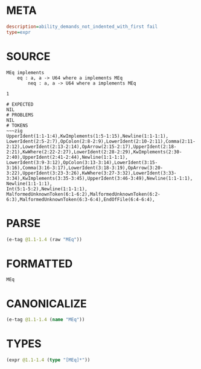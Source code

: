 # META
~~~ini
description=ability_demands_not_indented_with_first fail
type=expr
~~~
# SOURCE
~~~roc
MEq implements
    eq : a, a -> U64 where a implements MEq
        neq : a, a -> U64 where a implements MEq

1
~~~
~~~
# EXPECTED
NIL
# PROBLEMS
NIL
# TOKENS
~~~zig
UpperIdent(1:1-1:4),KwImplements(1:5-1:15),Newline(1:1-1:1),
LowerIdent(2:5-2:7),OpColon(2:8-2:9),LowerIdent(2:10-2:11),Comma(2:11-2:12),LowerIdent(2:13-2:14),OpArrow(2:15-2:17),UpperIdent(2:18-2:21),KwWhere(2:22-2:27),LowerIdent(2:28-2:29),KwImplements(2:30-2:40),UpperIdent(2:41-2:44),Newline(1:1-1:1),
LowerIdent(3:9-3:12),OpColon(3:13-3:14),LowerIdent(3:15-3:16),Comma(3:16-3:17),LowerIdent(3:18-3:19),OpArrow(3:20-3:22),UpperIdent(3:23-3:26),KwWhere(3:27-3:32),LowerIdent(3:33-3:34),KwImplements(3:35-3:45),UpperIdent(3:46-3:49),Newline(1:1-1:1),
Newline(1:1-1:1),
Int(5:1-5:2),Newline(1:1-1:1),
MalformedUnknownToken(6:1-6:2),MalformedUnknownToken(6:2-6:3),MalformedUnknownToken(6:3-6:4),EndOfFile(6:4-6:4),
~~~
# PARSE
~~~clojure
(e-tag @1.1-1.4 (raw "MEq"))
~~~
# FORMATTED
~~~roc
MEq
~~~
# CANONICALIZE
~~~clojure
(e-tag @1.1-1.4 (name "MEq"))
~~~
# TYPES
~~~clojure
(expr @1.1-1.4 (type "[MEq]*"))
~~~
